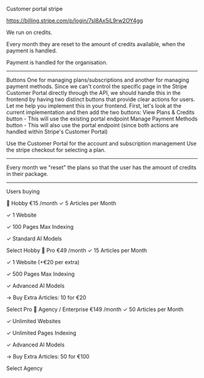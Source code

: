 Customer portal stripe

https://billing.stripe.com/p/login/7sI8Ax5iL9rw2OY4gg

We run on credits. 

Every month they are reset to the amount of credits available, when the payment is handled. 

Payment is handled for the organisation. 


---

Buttons
One for managing plans/subscriptions and another for managing payment methods. Since we can't control the specific page in the Stripe Customer Portal directly through the API, we should handle this in the frontend by having two distinct buttons that provide clear actions for users.
Let me help you implement this in your frontend. First, let's look at the current implementation and then add the two buttons:
View Plans & Credits button - This will use the existing portal endpoint
Manage Payment Methods button - This will also use the portal endpoint (since both actions are handled within Stripe's Customer Portal)

Use the Customer Portal for the account and subscription management
Use the stripe checkout for selecting a plan.

---

Every month we "reset" the plans so that the user has the amount of credits in their package.

---

Users buying 


🌱
Hobby
€15
/month
✓
5 Articles per Month

✓
1 Website

✓
100 Pages Max Indexing

✓
Standard AI Models

Select Hobby
🌿
Pro
€49
/month
✓
15 Articles per Month

✓
1 Website (+€20 per extra)

✓
500 Pages Max Indexing

✓
Advanced AI Models

→
Buy Extra Articles: 10 for €20

Select Pro
🌳
Agency / Enterprise
€149
/month
✓
50 Articles per Month

✓
Unlimited Websites

✓
Unlimited Pages Indexing

✓
Advanced AI Models

→
Buy Extra Articles: 50 for €100

Select Agency